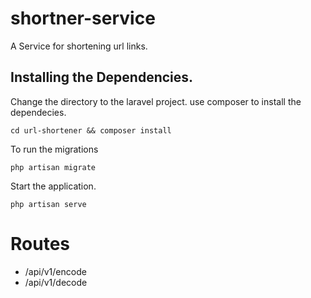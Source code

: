 # shortner-service
A Service for shortening url links.


## Installing the Dependencies.
Change the directory to the laravel project. use composer to install the dependecies.
```shell
cd url-shortener && composer install
```

To run the migrations

```shell
php artisan migrate
```

Start the application.

```shell
php artisan serve
```

# Routes

- /api/v1/encode
- /api/v1/decode





